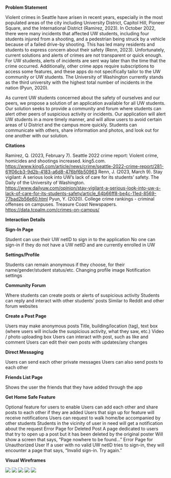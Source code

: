 **Problem Statement**

Violent crimes in Seattle have arisen in recent years, especially in the most populated areas of the city including University District, Capitol Hill, Pioneer Square, and the International District (Ramirez, 2023). In October 2022, there were many incidents that affected UW students, including four students injured from a shooting, and a pedestrian being struck by a vehicle because of a failed drive-by shooting. This has led many residents and students to express concern about their safety (Renn, 2023). Unfortunately, current solutions and alerts of crimes are not transparent or quick enough. For UW students, alerts of incidents are sent way later than the time that the crime occurred. Additionally, other crime apps require subscriptions to access some features, and these apps do not specifically tailor to the UW community or UW students. The University of Washington currently stands as the third university with the highest total number of incidents in the nation (Pyun, 2020).

As current UW students concerned about the safety of ourselves and our peers, we propose a solution of an application available for all UW students. Our solution seeks to provide a community and forum where students can alert other peers of suspicious activity or incidents. Our application will alert UW students in a more timely manner, and will allow users to avoid certain areas of U District and the campus more quickly. Students can communicate with others, share information and photos, and look out for one another with our solution. 

**Citations**

Ramirez, Q. (2023, February 7). Seattle 2022 crime report: Violent crime, homicides and shootings increased. king5.com. https://www.king5.com/article/news/crime/seattle-2022-crime-report/281-61f06cb3-9d2b-4183-a6d8-476bf6b50963 
Renn, J. (2023, March 9). Stay vigilant: A serious look into UW’s lack of care for its students’ safety. The Daily of the University of Washington. https://www.dailyuw.com/opinion/stay-vigilant-a-serious-look-into-uw-s-lack-of-care-for-its-students-safety/article_64b66ff8-be4c-11ed-8569-77bad2b56e60.html 
Pyun, Y. (2020). College crime rankings - criminal offenses on campuses. Treasure Coast Newspapers. https://data.tcpalm.com/crimes-on-campus/ 

**Interaction Details**


**Sign-In Page**

Student can use their UW netID to sign in to the application
No one can sign-in if they do not have a UW netID and are currently enrolled in UW

**Settings/Profile**

Students can remain anonymous if they choose, for their name/gender/student status/etc.
Changing profile image
Notification settings

**Community Forum**

Where students can create posts or alerts of suspicious activity
Students can reply and interact with other students’ posts
Similar to Reddit and other forum websites

**Create a Post Page**

Users may make anonymous posts
Title, building/location (tag), text box (where users will include the suspicious activity, what they saw, etc.)
Video / photo uploading box
Users can interact with post, such as like and comment
Users can edit their own posts with updates/any changes

**Direct Messaging**

Users can send each other private messages
Users can also send posts to each other 

**Friends List Page**

Shows the user the friends that they have added through the app 

**Get Home Safe Feature**

Optional feature for users to enable
Users can add each other and share posts to each other if they are added
Users that sign up for feature will receive notifications
Users can request to walk home/be accompanied by other students
Students in the vicinity of user in need will get a notification about the request
Error Page for Deleted Post
A page dedicated to users that try to open up a post but it has been deleted by the original poster
Will show a screen that says, “Page nowhere to be found…”
Error Page for Unauthorized User
If a user with no valid UW netID tries to sign-in, they will encounter a page that says, “Invalid sign-in. Try again.” 

**Visual Wireframes**



<img src="https://i.imgur.com/jlOW5cx.png">

<img src="https://i.imgur.com/rPEPGux.png">

<img src="https://i.imgur.com/4tRhGyS.png">

<img src="https://i.imgur.com/lSVCo3A.png">

<img src="https://i.imgur.com/tlImlhA.png"> 
